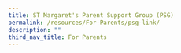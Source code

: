 ```yaml
---
title: ST Margaret's Parent Support Group (PSG)
permalink: /resources/For-Parents/psg-link/
description: ""
third_nav_title: For Parents
---
```


